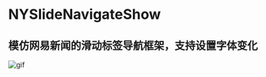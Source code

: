 # NYSlideNavigateShow

## 模仿网易新闻的滑动标签导航框架，支持设置字体变化

![gif](https://raw.githubusercontent.com/lfny2580832/NYSlideNavigateShow/master/screenshots/滑动标签导航GIF.gif)
